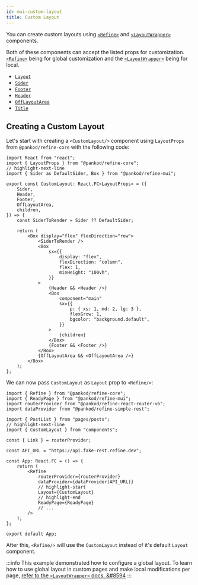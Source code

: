 ```yaml
---
id: mui-custom-layout
title: Custom Layout
---
```


You can create custom layouts using [`<Refine>`][refine] and [`<LayoutWrapper>`][layoutwrapper] components.

Both of these components can accept the listed props for customization. [`<Refine>`][refine] being for global customization and the [`<LayoutWrapper>`][layoutwrapper] being for local.

-   [`Layout`][layout]
-   [`Sider`][sider]
-   [`Footer`][footer]
-   [`Header`][header]
-   [`OffLayoutArea`][offlayoutarea]
-   [`Title`][title]

## Creating a Custom Layout

Let's start with creating a `<CustomLayout/>` component using `LayoutProps` from `@pankod/refine-core` with the following code:

```tsx title="src/components/layout.tsx"
import React from "react";
import { LayoutProps } from "@pankod/refine-core";
// highlight-next-line
import { Sider as DefaultSider, Box } from "@pankod/refine-mui";

export const CustomLayout: React.FC<LayoutProps> = ({
    Sider,
    Header,
    Footer,
    OffLayoutArea,
    children,
}) => {
    const SiderToRender = Sider ?? DefaultSider;

    return (
        <Box display="flex" flexDirection="row">
            <SiderToRender />
            <Box
                sx={{
                    display: "flex",
                    flexDirection: "column",
                    flex: 1,
                    minHeight: "100vh",
                }}
            >
                {Header && <Header />}
                <Box
                    component="main"
                    sx={{
                        p: { xs: 1, md: 2, lg: 3 },
                        flexGrow: 1,
                        bgcolor: "background.default",
                    }}
                >
                    {children}
                </Box>
                {Footer && <Footer />}
            </Box>
            {OffLayoutArea && <OffLayoutArea />}
        </Box>
    );
};
```

We can now pass `CustomLayout` as `Layout` prop to `<Refine/>`:

```tsx title="src/App.tsx"
import { Refine } from "@pankod/refine-core";
import { ReadyPage } from "@pankod/refine-mui";
import routerProvider from "@pankod/refine-react-router-v6";
import dataProvider from "@pankod/refine-simple-rest";

import { PostList } from "pages/posts";
// highlight-next-line
import { CustomLayout } from "components";

const { Link } = routerProvider;

const API_URL = "https://api.fake-rest.refine.dev";

const App: React.FC = () => {
    return (
        <Refine
            routerProvider={routerProvider}
            dataProvider={dataProvider(API_URL)}
            // highlight-start
            Layout={CustomLayout}
            // highlight-end
            ReadyPage={ReadyPage}
            // ...
        />
    );
};

export default App;
```

After this, `<Refine/>` will use the `CustomLayout` instead of it's default `Layout` component.

:::info
This example demonstrated how to configure a global layout. To learn how to use global layout in custom pages and make local modifications per page, [refer to the `<LayoutWrapper>` docs. &#8594][layoutwrapper]
:::

[refine]: /core/components/refine-config.md
[layout]: /core/components/refine-config.md#layout
[sider]: /core/components/refine-config.md#sider
[footer]: /core/components/refine-config.md#footer
[header]: /core/components/refine-config.md#header
[offlayoutarea]: /core/components/refine-config.md#offlayoutarea
[title]: /core/components/refine-config.md#title
[layoutwrapper]: /core/components/layout-wrapper.md
[custom page example]: /guides-and-concepts/custom-pages.md
[custom page example code]: /examples/customization/topMenuLayout.md
[antdlayout]: https://ant.design/components/layout/
[usemenu]: /core/hooks/ui/useMenu.md
[usetitle]: /core/hooks/refine/useTitle.md
